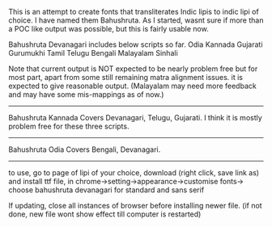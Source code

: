 This is an attempt to create fonts that transliterates Indic lipis to indic lipi of choice. I have named them Bahushruta.
As I started, wasnt sure if more than a POC like output was possible, but this is fairly usable now.

Bahushruta Devanagari includes below scripts so far.
Odia
Kannada
Gujarati
Gurumukhi
Tamil
Telugu
Bengali
Malayalam
Sinhali

Note that current output is NOT expected to be nearly problem free but for most part, apart from some still remaining matra alignment issues. it is expected to give reasonable output. (Malayalam may need more feedback and may have some mis-mappings as of now.)

-----------------------------------------------
Bahushruta Kannada
Covers Devanagari, Telugu, Gujarati.
I think it is mostly problem free for these three scripts.

-------------------------------------------------
Bahushruta Odia
Covers Bengali, Devanagari.

----------------------------------------------------
to use,
go to page of lipi of your choice, download (right click, save link as) and install ttf file, in chrome->setting->appearance->customise fonts-> choose bahushruta devanagari for standard and sans serif

If updating, close all instances of browser before installing newer file. (if not done, new file wont show effect till computer is restarted)
